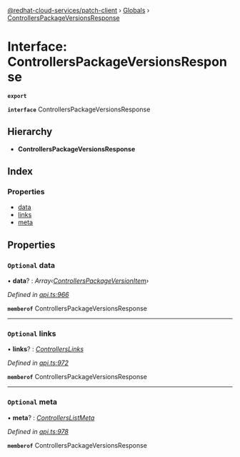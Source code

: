 [@redhat-cloud-services/patch-client](../README.md) › [Globals](../globals.md) › [ControllersPackageVersionsResponse](controllerspackageversionsresponse.md)

# Interface: ControllersPackageVersionsResponse

**`export`** 

**`interface`** ControllersPackageVersionsResponse

## Hierarchy

* **ControllersPackageVersionsResponse**

## Index

### Properties

* [data](controllerspackageversionsresponse.md#optional-data)
* [links](controllerspackageversionsresponse.md#optional-links)
* [meta](controllerspackageversionsresponse.md#optional-meta)

## Properties

### `Optional` data

• **data**? : *Array‹[ControllersPackageVersionItem](controllerspackageversionitem.md)›*

*Defined in [api.ts:966](https://github.com/RedHatInsights/javascript-clients/blob/daadefd7/packages/patch/api.ts#L966)*

**`memberof`** ControllersPackageVersionsResponse

___

### `Optional` links

• **links**? : *[ControllersLinks](controllerslinks.md)*

*Defined in [api.ts:972](https://github.com/RedHatInsights/javascript-clients/blob/daadefd7/packages/patch/api.ts#L972)*

**`memberof`** ControllersPackageVersionsResponse

___

### `Optional` meta

• **meta**? : *[ControllersListMeta](controllerslistmeta.md)*

*Defined in [api.ts:978](https://github.com/RedHatInsights/javascript-clients/blob/daadefd7/packages/patch/api.ts#L978)*

**`memberof`** ControllersPackageVersionsResponse
